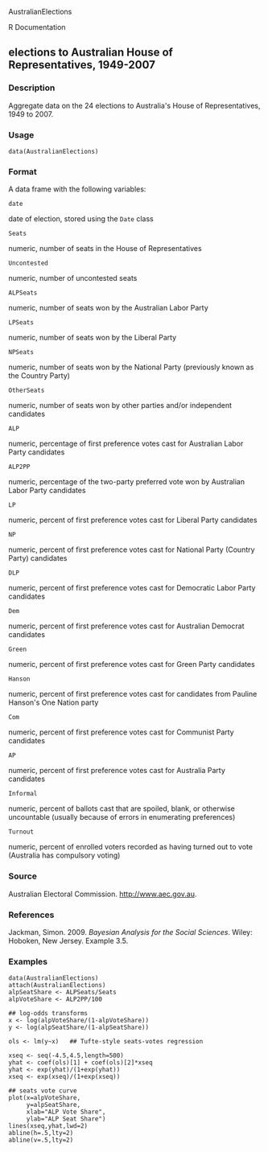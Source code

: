 AustralianElections

R Documentation

## elections to Australian House of Representatives, 1949-2007

### Description

Aggregate data on the 24 elections to Australia's House of Representatives,
1949 to 2007.

### Usage

    data(AustralianElections)

### Format

A data frame with the following variables:

`date`

date of election, stored using the `Date` class

`Seats`

numeric, number of seats in the House of Representatives

`Uncontested`

numeric, number of uncontested seats

`ALPSeats`

numeric, number of seats won by the Australian Labor Party

`LPSeats`

numeric, number of seats won by the Liberal Party

`NPSeats`

numeric, number of seats won by the National Party (previously known as the
Country Party)

`OtherSeats`

numeric, number of seats won by other parties and/or independent candidates

`ALP`

numeric, percentage of first preference votes cast for Australian Labor Party
candidates

`ALP2PP`

numeric, percentage of the two-party preferred vote won by Australian Labor
Party candidates

`LP`

numeric, percent of first preference votes cast for Liberal Party candidates

`NP`

numeric, percent of first preference votes cast for National Party (Country
Party) candidates

`DLP`

numeric, percent of first preference votes cast for Democratic Labor Party
candidates

`Dem`

numeric, percent of first preference votes cast for Australian Democrat
candidates

`Green`

numeric, percent of first preference votes cast for Green Party candidates

`Hanson`

numeric, percent of first preference votes cast for candidates from Pauline
Hanson's One Nation party

`Com`

numeric, percent of first preference votes cast for Communist Party candidates

`AP`

numeric, percent of first preference votes cast for Australia Party candidates

`Informal`

numeric, percent of ballots cast that are spoiled, blank, or otherwise
uncountable (usually because of errors in enumerating preferences)

`Turnout`

numeric, percent of enrolled voters recorded as having turned out to vote
(Australia has compulsory voting)

### Source

Australian Electoral Commission. <http://www.aec.gov.au>.

### References

Jackman, Simon. 2009. _Bayesian Analysis for the Social Sciences_. Wiley:
Hoboken, New Jersey. Example 3.5.

### Examples

    
    data(AustralianElections)
    attach(AustralianElections)
    alpSeatShare <- ALPSeats/Seats
    alpVoteShare <- ALP2PP/100
    
    ## log-odds transforms
    x <- log(alpVoteShare/(1-alpVoteShare))
    y <- log(alpSeatShare/(1-alpSeatShare))
    
    ols <- lm(y~x)   ## Tufte-style seats-votes regression
    
    xseq <- seq(-4.5,4.5,length=500)
    yhat <- coef(ols)[1] + coef(ols)[2]*xseq
    yhat <- exp(yhat)/(1+exp(yhat))
    xseq <- exp(xseq)/(1+exp(xseq))
    
    ## seats vote curve
    plot(x=alpVoteShare,
         y=alpSeatShare,
         xlab="ALP Vote Share",
         ylab="ALP Seat Share")
    lines(xseq,yhat,lwd=2)
    abline(h=.5,lty=2)
    abline(v=.5,lty=2)

